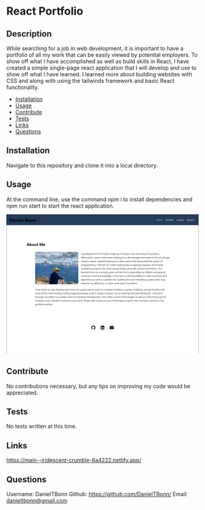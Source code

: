 # React Portfolio

## Description
  
While searching for a job in web development, it is important to have a portfolio of all my work that can be easily viewed by potential employers. To show off what I have accomplished as well as build skills in React, I have created a simple single-page react application that I will develop and use to show off what I have learned. I learned more about building websites with CSS and along with using the tailwinds framework and basic React functionality.

- [Installation](#installation)
- [Usage](#usage)
- [Contribute](#contribute)
- [Tests](#tests)
- [Links](#links)
- [Questions](#questions)

## Installation
  
Navigate to this repository and clone it into a local directory.

## Usage
  
At the command line, use the command npm i to install dependencies and npm run start to start the react application.

![react-portfolio-image](assets/images/react-portfolio.png)

## Contribute
  
No contributions necessary, but any tips on improving my code would be appreciated.

## Tests
  
No tests written at this time.

## Links

https://main--iridescent-crumble-8a4222.netlify.app/

## Questions

Username: DanielTBonn
Github: https://github.com/DanielTBonn/
Email: danieltbonn@gmail.com
